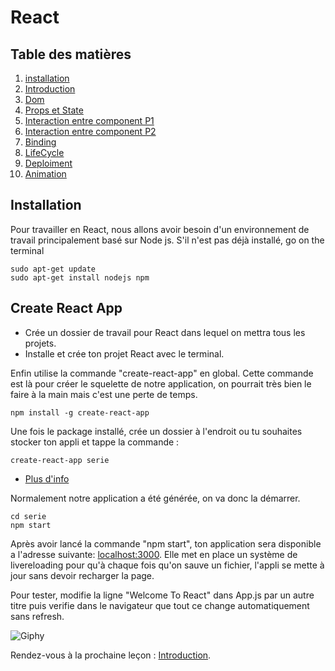 # React

## Table des matières

1. [installation](./Installation.md) 
2. [Introduction](./introduction.md) 
3. [Dom](./Dom.md)
4. [Props et State](./PropsEtState.md)
5. [Interaction entre component P1](./InteractionEntreComponentPartie1.md) 
6. [Interaction entre component P2](./InteractionEntreComponentPartie2.md) 
7. [Binding](./Binding.md)
8. [LifeCycle](./LifeCycle.md)
9. [Deploiment](./Deploiment.md)
10. [Animation](./Animations.md)


## Installation
Pour travailler en React, nous allons avoir besoin d'un environnement de travail principalement basé sur Node js. S'il n'est pas déjà installé, go on the terminal

```sudo
sudo apt-get update
sudo apt-get install nodejs npm
```

## Create React App
- Crée un dossier de travail pour React dans lequel on mettra tous les projets.
- Installe et crée ton projet React avec le terminal.

Enfin utilise la commande "create-react-app" en global. Cette commande est là pour créer le squelette de notre application, on pourrait très bien le faire à la main mais c'est une perte de temps.

```create-react-app
npm install -g create-react-app
```

Une fois le package installé, crée un dossier à l'endroit ou tu souhaites stocker ton appli et tappe la commande :

```create-react-app
create-react-app serie
```
- [Plus d'info](https://reactjs.org/docs/installation.html)

Normalement notre application a été générée, on va donc la démarrer.

```strat app
cd serie
npm start
```

Après avoir lancé la commande "npm start", ton application sera disponible a l'adresse suivante: [localhost:3000](localhost:3000). Elle met en place un système de livereloading pour qu'à chaque fois qu'on sauve un fichier, l'appli se mette à jour sans devoir recharger la page.

Pour tester, modifie la ligne "Welcome To React" dans App.js par un autre titre puis verifie dans le navigateur que tout ce change automatiquement sans refresh.

![Giphy](https://media.giphy.com/media/pt0EKLDJmVvlS/giphy.gif)

Rendez-vous à la prochaine leçon : [Introduction](./introduction.md).
